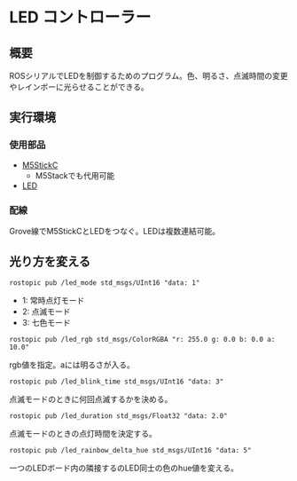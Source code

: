 # LED コントローラー
## 概要
ROSシリアルでLEDを制御するためのプログラム。色、明るさ、点滅時間の変更やレインボーに光らせることができる。
## 実行環境
### 使用部品
- [M5StickC](https://www.switch-science.com/products/5517?_pos=10&_sid=1562a242b&_ss=r "M5 StickC")
  - M5Stackでも代用可能
- [LED](https://www.switch-science.com/products/6058?_pos=1&_sid=431122913&_ss=r "LED")
### 配線
Grove線でM5StickCとLEDをつなぐ。LEDは複数連結可能。

## 光り方を変える
```
rostopic pub /led_mode std_msgs/UInt16 "data: 1"
```
- 1: 常時点灯モード
- 2: 点滅モード
- 3: 七色モード
```
rostopic pub /led_rgb std_msgs/ColorRGBA "r: 255.0 g: 0.0 b: 0.0 a: 10.0"
```
rgb値を指定。aには明るさが入る。
```
rostopic pub /led_blink_time std_msgs/UInt16 "data: 3"
```
点滅モードのときに何回点滅するかを決める。
```
rostopic pub /led_duration std_msgs/Float32 "data: 2.0"
```
点滅モードのときの点灯時間を決定する。
```
rostopic pub /led_rainbow_delta_hue std_msgs/UInt16 "data: 5"
```
一つのLEDボード内の隣接するのLED同士の色のhue値を変える。
